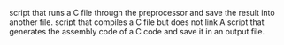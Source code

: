 script that runs a C file through the preprocessor and save the result into another file.
script that compiles a C file but does not link
A script that generates the assembly code of a C code and save it in an output file.
